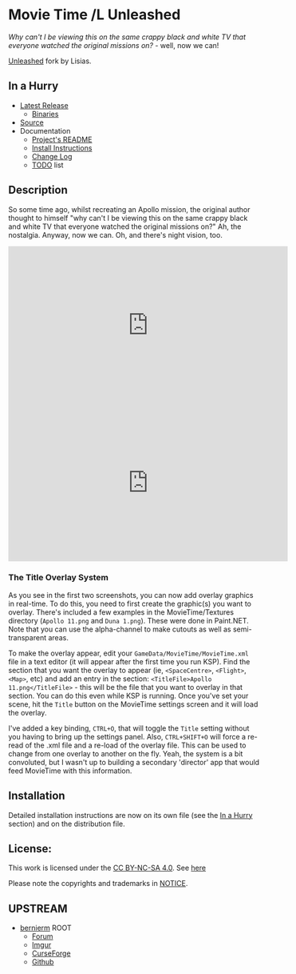 # Movie Time /L Unleashed

*Why can't I be viewing this on the same crappy black and white TV that everyone watched the original missions on?* - well, now we can!

[Unleashed](https://ksp.lisias.net/add-ons-unleashed/) fork by Lisias.


## In a Hurry

* [Latest Release](https://github.com/net-lisias-kspu/MovieTime/releases)
	+ [Binaries](https://github.com/net-lisias-kspu/MovieTime/tree/Archive)
* [Source](https://github.com/net-lisias-kspu/MovieTime)
* Documentation
	+ [Project's README](https://github.com/net-lisias-kspu/MovieTime/blob/master/README.md)
	+ [Install Instructions](https://github.com/net-lisias-kspu/MovieTime/blob/master/INSTALL.md)
	+ [Change Log](./CHANGE_LOG.md)
	+ [TODO](./TODO.md) list


## Description

So some time ago, whilst recreating an Apollo mission, the original author thought to himself "why can't I be viewing this on the same crappy black and white TV that everyone watched the original missions on?" Ah, the nostalgia. Anyway, now we can. Oh, and there's night vision, too.

<iframe width="560" height="315" src="https://www.youtube.com/embed/eMEjSmQM6n4" title="YouTube video player" frameborder="0" allow="accelerometer; autoplay; clipboard-write; encrypted-media; gyroscope; picture-in-picture" allowfullscreen></iframe>

<iframe width="560" height="315" src="https://www.youtube.com/embed/8UXGvEDwdF0" title="YouTube video player" frameborder="0" allow="accelerometer; autoplay; clipboard-write; encrypted-media; gyroscope; picture-in-picture" allowfullscreen></iframe>


### The Title Overlay System

As you see in the first two screenshots, you can now add overlay graphics in real-time. To do this, you need to first create the graphic(s) you want to overlay. There's included a few examples in the MovieTime/Textures directory (`Apollo 11.png` and `Duna 1.png`). These were done in Paint.NET. Note that you can use the alpha-channel to make cutouts as well as semi-transparent areas.

To make the overlay appear, edit your `GameData/MovieTime/MovieTime.xml` file in a text editor (it will appear after the first time you run KSP). Find the section that you want the overlay to appear (ie, `<SpaceCentre>`, `<Flight>`, `<Map>`, etc) and add an entry in the section: `<TitleFile>Apollo 11.png</TitleFile>` - this will be the file that you want to overlay in that section. You can do this even while KSP is running. Once you've set your scene, hit the `Title` button on the MovieTime settings screen and it will load the overlay.

I've added a key binding, `CTRL+O`, that will toggle the `Title` setting without you having to bring up the settings panel. Also, `CTRL+SHIFT+O` will force a re-read of the .xml file and a re-load of the overlay file. This can be used to change from one overlay to another on the fly. Yeah, the system is a bit convoluted, but I wasn't up to building a secondary 'director' app that would feed MovieTime with this information.



## Installation

Detailed installation instructions are now on its own file (see the [In a Hurry](#in-a-hurry) section) and on the distribution file.

## License:

This work is licensed under the [CC BY-NC-SA 4.0](https://creativecommons.org/licenses/by-nc-sa/4.0/). See [here](./LICENSE)

Please note the copyrights and trademarks in [NOTICE](./NOTICE).


## UPSTREAM

* [bernierm](https://forum.kerbalspaceprogram.com/index.php?/profile/25648-bernierm/) ROOT
	+ [Forum](https://forum.kerbalspaceprogram.com/index.php?/topic/92874-*)
	+ [Imgur](https://imgur.com/a/Ts1iX)
	+ [CurseForge](https://www.curseforge.com/kerbal/ksp-mods/movietime/)
	+ [Github](https://github.com/bernierm/MovieTime)
